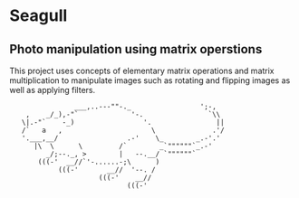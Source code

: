 # Seagull
## Photo manipulation using matrix operstions

This project uses concepts of elementary matrix operations and matrix multiplication to manipulate images such as rotating and flipping images as well as applying filters.


                    ___,..---""-._                 ';-,
        ,    _/_),-"`             '-.                `\\
       \|.-"`    -_)                 '.                ||
       /`   a   ,                      \              .'/
       '.___,__/                 .-'    \_        _.-'.'
          |\  \      \         /`        _`""""""`_.-'
             _/;--._, >        |   --.__/ `""""""`
           (((-'  __//`'-......-;\      )
                (((-'       __//  '--. /
                          (((-'    __//
                                 (((-'
